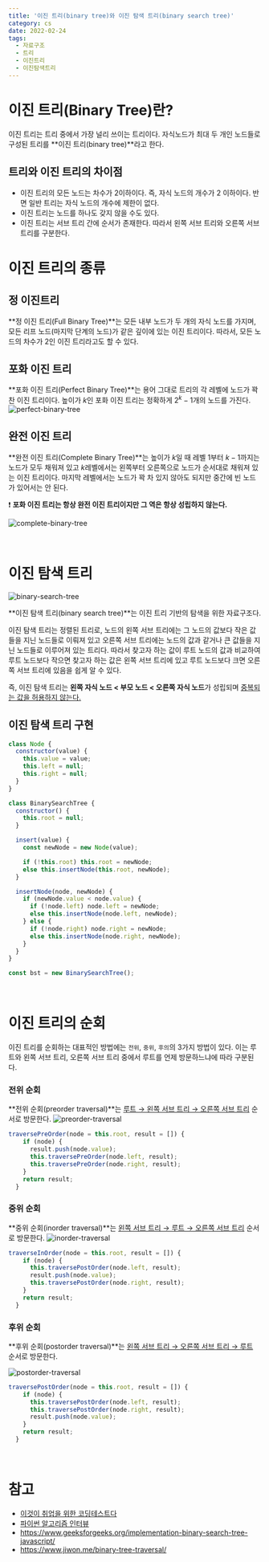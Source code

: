 ```yaml
---
title: '이진 트리(binary tree)와 이진 탐색 트리(binary search tree)'
category: cs
date: 2022-02-24
tags:
  - 자료구조
  - 트리
  - 이진트리
  - 이진탐색트리
---
```


# 이진 트리(Binary Tree)란?

이진 트리는 트리 중에서 가장 널리 쓰이는 트리이다. 자식노드가 최대 두 개인 노드들로 구성된 트리를 **이진 트리(binary tree)**라고 한다.

## 트리와 이진 트리의 차이점

- 이진 트리의 모든 노드는 차수가 2이하이다. 즉, 자식 노드의 개수가 2 이하이다. 반면 일반 트리는 자식 노드의 개수에 제한이 없다.
- 이진 트리는 노드를 하나도 갖지 않을 수도 있다.
- 이진 트리는 서브 트리 간에 순서가 존재한다. 따라서 왼쪽 서브 트리와 오른쪽 서브 트리를 구분한다.

# 이진 트리의 종류

## 정 이진트리

**정 이진 트리(Full Binary Tree)**는 모든 내부 노드가 두 개의 자식 노드를 가지며, 모든 리프 노드(마지막 단계의 노드)가 같은 깊이에 있는 이진 트리이다. 따라서, 모든 노드의 차수가 2인 이진 트리라고도 할 수 있다.

## 포화 이진 트리

**포화 이진 트리(Perfect Binary Tree)**는 용어 그대로 트리의 각 레벨에 노드가 꽉 찬 이진 트리이다. 높이가 $k$인 포화 이진 트리는 정확하게 $2^k-1$개의 노드를 가진다.
![perfect-binary-tree](./image/perfect-binary-tree.png)

## 완전 이진 트리

**완전 이진 트리(Complete Binary Tree)**는 높이가 $k$일 때 레벨 1부터 $k-1$까지는 노드가 모두 채워져 있고 $k$레벨에서는 왼쪽부터 오른쪽으로 노드가 순서대로 채워져 있는 이진 트리이다. 마지막 레벨에서는 노드가 꽉 차 있지 않아도 되지만 중간에 빈 노드가 있어서는 안 된다.

❗️ **포화 이진 트리는 항상 완전 이진 트리이지만 그 역은 항상 성립하지 않는다.**

![complete-binary-tree](./image/complete-binary-tree.png)

<br />

# 이진 탐색 트리

<div style={{maxWidth: '400px'}}>

![binary-search-tree](./image/binary-search-tree.png)

</div>

**이진 탐색 트리(binary search tree)**는 이진 트리 기반의 탐색을 위한 자료구조다.

이진 탐색 트리는 정렬된 트리로, 노드의 왼쪽 서브 트리에는 그 노드의 값보다 작은 값들을 지닌 노드들로 이뤄져 있고 오른쪽 서브 트리에는 노드의 값과 같거나 큰 값들을 지닌 노드들로 이루어져 있는 트리다. 따라서 찾고자 하는 값이 루트 노드의 값과 비교하여 루트 노드보다 작으면 찾고자 하는 값은 왼쪽 서브 트리에 있고 루트 노드보다 크면 오른쪽 서브 트리에 있음을 쉽게 알 수 있다.

즉, 이진 탐색 트리는 **왼쪽 자식 노드 < 부모 노드 < 오른쪽 자식 노드**가 성립되며 <u>중복되는 값을 허용하지 않는다.</u>

## 이진 탐색 트리 구현

```js
class Node {
  constructor(value) {
    this.value = value;
    this.left = null;
    this.right = null;
  }
}

class BinarySearchTree {
  constructor() {
    this.root = null;
  }

  insert(value) {
    const newNode = new Node(value);

    if (!this.root) this.root = newNode;
    else this.insertNode(this.root, newNode);
  }

  insertNode(node, newNode) {
    if (newNode.value < node.value) {
      if (!node.left) node.left = newNode;
      else this.insertNode(node.left, newNode);
    } else {
      if (!node.right) node.right = newNode;
      else this.insertNode(node.right, newNode);
    }
  }
}

const bst = new BinarySearchTree();
```

<br />

# 이진 트리의 순회

이진 트리를 순회하는 대표적인 방법에는 `전위`, `중위`, `후의`의 3가지 방법이 있다. 이는 루트와 왼쪽 서브 트리, 오른쪽 서브 트리 중에서 루트를 언제 방문하느냐에 따라 구분된다.

### 전위 순회

**전위 순회(preorder traversal)**는 <u>루트 → 왼쪽 서브 트리 → 오른쪽 서브 트리</u> 순서로 방문한다.
![preorder-traversal](./image/preorder.png)

```js
traversePreOrder(node = this.root, result = []) {
    if (node) {
      result.push(node.value);
      this.traversePreOrder(node.left, result);
      this.traversePreOrder(node.right, result);
    }
    return result;
  }
```

### 중위 순회

**중위 순회(inorder traversal)**는 <u>왼쪽 서브 트리 → 루트 → 오른쪽 서브 트리</u> 순서로 방문한다.
![inorder-traversal](./image/inorder.png)

```js
traverseInOrder(node = this.root, result = []) {
    if (node) {
      this.traversePostOrder(node.left, result);
      result.push(node.value);
      this.traversePostOrder(node.right, result);
    }
    return result;
  }
```

### 후위 순회

**후위 순회(postorder traversal)**는 <u>왼쪽 서브 트리 → 오른쪽 서브 트리 → 루트</u> 순서로 방문한다.

![postorder-traversal](./image/postorder.png)

```js
traversePostOrder(node = this.root, result = []) {
    if (node) {
      this.traversePostOrder(node.left, result);
      this.traversePostOrder(node.right, result);
      result.push(node.value);
    }
    return result;
  }
```

<br />

# 참고

- [이것이 취업을 위한 코딩테스트다](http://www.yes24.com/Product/Goods/91433923)
- [파이썬 알고리즘 인터뷰](http://www.yes24.com/Product/Goods/91084402)
- https://www.geeksforgeeks.org/implementation-binary-search-tree-javascript/
- https://www.jiwon.me/binary-tree-traversal/

